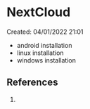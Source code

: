 # NextCloud 
Created: 04/01/2022 21:01 

* android installation 
* linux installation 
* windows installation

## References 
1. 